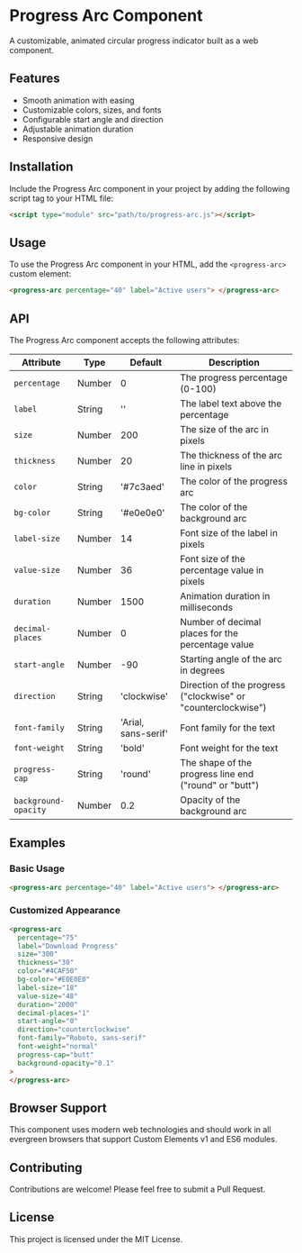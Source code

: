 # Progress Arc Component

A customizable, animated circular progress indicator built as a web component.

## Features

- Smooth animation with easing
- Customizable colors, sizes, and fonts
- Configurable start angle and direction
- Adjustable animation duration
- Responsive design

## Installation

Include the Progress Arc component in your project by adding the following script tag to your HTML file:

```html
<script type="module" src="path/to/progress-arc.js"></script>
```

## Usage

To use the Progress Arc component in your HTML, add the `<progress-arc>` custom element:

```html
<progress-arc percentage="40" label="Active users"> </progress-arc>
```

## API

The Progress Arc component accepts the following attributes:

| Attribute            | Type   | Default             | Description                                                   |
| -------------------- | ------ | ------------------- | ------------------------------------------------------------- |
| `percentage`         | Number | 0                   | The progress percentage (0-100)                               |
| `label`              | String | ''                  | The label text above the percentage                           |
| `size`               | Number | 200                 | The size of the arc in pixels                                 |
| `thickness`          | Number | 20                  | The thickness of the arc line in pixels                       |
| `color`              | String | '#7c3aed'           | The color of the progress arc                                 |
| `bg-color`           | String | '#e0e0e0'           | The color of the background arc                               |
| `label-size`         | Number | 14                  | Font size of the label in pixels                              |
| `value-size`         | Number | 36                  | Font size of the percentage value in pixels                   |
| `duration`           | Number | 1500                | Animation duration in milliseconds                            |
| `decimal-places`     | Number | 0                   | Number of decimal places for the percentage value             |
| `start-angle`        | Number | -90                 | Starting angle of the arc in degrees                          |
| `direction`          | String | 'clockwise'         | Direction of the progress ("clockwise" or "counterclockwise") |
| `font-family`        | String | 'Arial, sans-serif' | Font family for the text                                      |
| `font-weight`        | String | 'bold'              | Font weight for the text                                      |
| `progress-cap`       | String | 'round'             | The shape of the progress line end ("round" or "butt")        |
| `background-opacity` | Number | 0.2                 | Opacity of the background arc                                 |

## Examples

### Basic Usage

```html
<progress-arc percentage="40" label="Active users"> </progress-arc>
```

### Customized Appearance

```html
<progress-arc
  percentage="75"
  label="Download Progress"
  size="300"
  thickness="30"
  color="#4CAF50"
  bg-color="#E0E0E0"
  label-size="18"
  value-size="48"
  duration="2000"
  decimal-places="1"
  start-angle="0"
  direction="counterclockwise"
  font-family="Roboto, sans-serif"
  font-weight="normal"
  progress-cap="butt"
  background-opacity="0.1"
>
</progress-arc>
```

## Browser Support

This component uses modern web technologies and should work in all evergreen browsers that support Custom Elements v1 and ES6 modules.

## Contributing

Contributions are welcome! Please feel free to submit a Pull Request.

## License

This project is licensed under the MIT License.
